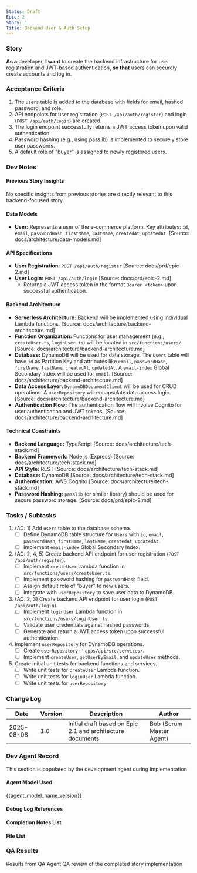 ```yaml
---
Status: Draft
Epic: 2
Story: 1
Title: Backend User & Auth Setup
---
```


### Story

**As a** developer,
**I want** to create the backend infrastructure for user registration and JWT-based authentication,
**so that** users can securely create accounts and log in.

### Acceptance Criteria

1.  The `users` table is added to the database with fields for email, hashed password, and role.
2.  API endpoints for user registration (`POST /api/auth/register`) and login (`POST /api/auth/login`) are created.
3.  The login endpoint successfully returns a JWT access token upon valid authentication.
4.  Password hashing (e.g., using passlib) is implemented to securely store user passwords.
5.  A default role of "buyer" is assigned to newly registered users.

### Dev Notes

#### Previous Story Insights

No specific insights from previous stories are directly relevant to this backend-focused story.

#### Data Models

-   **User:** Represents a user of the e-commerce platform. Key attributes: `id`, `email`, `passwordHash`, `firstName`, `lastName`, `createdAt`, `updatedAt`. [Source: docs/architecture/data-models.md]

#### API Specifications

-   **User Registration:** `POST /api/auth/register` [Source: docs/prd/epic-2.md]
-   **User Login:** `POST /api/auth/login` [Source: docs/prd/epic-2.md]
    -   Returns a JWT access token in the format `Bearer <token>` upon successful authentication.

#### Backend Architecture

-   **Serverless Architecture:** Backend will be implemented using individual Lambda functions. [Source: docs/architecture/backend-architecture.md]
-   **Function Organization:** Functions for user management (e.g., `createUser.ts`, `loginUser.ts`) will be located in `src/functions/users/`. [Source: docs/architecture/backend-architecture.md]
-   **Database:** DynamoDB will be used for data storage. The `Users` table will have `id` as Partition Key and attributes like `email`, `passwordHash`, `firstName`, `lastName`, `createdAt`, `updatedAt`. A `email-index` Global Secondary Index will be used for `email`. [Source: docs/architecture/backend-architecture.md]
-   **Data Access Layer:** `DynamoDBDocumentClient` will be used for CRUD operations. A `userRepository` will encapsulate data access logic. [Source: docs/architecture/backend-architecture.md]
-   **Authentication Flow:** The authentication flow will involve Cognito for user authentication and JWT tokens. [Source: docs/architecture/backend-architecture.md]

#### Technical Constraints

-   **Backend Language:** TypeScript [Source: docs/architecture/tech-stack.md]
-   **Backend Framework:** Node.js (Express) [Source: docs/architecture/tech-stack.md]
-   **API Style:** REST [Source: docs/architecture/tech-stack.md]
-   **Database:** DynamoDB [Source: docs/architecture/tech-stack.md]
-   **Authentication:** AWS Cognito [Source: docs/architecture/tech-stack.md]
-   **Password Hashing:** `passlib` (or similar library) should be used for secure password storage. [Source: docs/prd/epic-2.md]

### Tasks / Subtasks

1.  (AC: 1) Add `users` table to the database schema.
    *   [ ] Define DynamoDB table structure for `Users` with `id`, `email`, `passwordHash`, `firstName`, `lastName`, `createdAt`, `updatedAt`.
    *   [ ] Implement `email-index` Global Secondary Index.
2.  (AC: 2, 4, 5) Create backend API endpoint for user registration (`POST /api/auth/register`).
    *   [ ] Implement `createUser` Lambda function in `src/functions/users/createUser.ts`.
    *   [ ] Implement password hashing for `passwordHash` field.
    *   [ ] Assign default role of "buyer" to new users.
    *   [ ] Integrate with `userRepository` to save user data to DynamoDB.
3.  (AC: 2, 3) Create backend API endpoint for user login (`POST /api/auth/login`).
    *   [ ] Implement `loginUser` Lambda function in `src/functions/users/loginUser.ts`.
    *   [ ] Validate user credentials against hashed passwords.
    *   [ ] Generate and return a JWT access token upon successful authentication.
4.  Implement `userRepository` for DynamoDB operations.
    *   [ ] Create `userRepository` in `apps/api/src/services/`.
    *   [ ] Implement `createUser`, `getUserByEmail`, and `updateUser` methods.
5.  Create initial unit tests for backend functions and services.
    *   [ ] Write unit tests for `createUser` Lambda function.
    *   [ ] Write unit tests for `loginUser` Lambda function.
    *   [ ] Write unit tests for `userRepository`.

### Change Log

| Date | Version | Description | Author |
|---|---|---|---|
| 2025-08-08 | 1.0 | Initial draft based on Epic 2.1 and architecture documents | Bob (Scrum Master Agent) |

### Dev Agent Record

This section is populated by the development agent during implementation

#### Agent Model Used

{{agent_model_name_version}}

#### Debug Log References

#### Completion Notes List

#### File List

### QA Results

Results from QA Agent QA review of the completed story implementation

